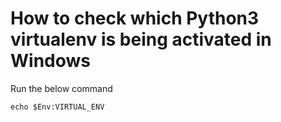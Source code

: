 # How to check which Python3 virtualenv is being activated in Windows

Run the below command

```shell
echo $Env:VIRTUAL_ENV
```
